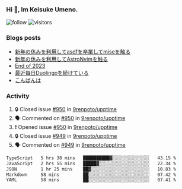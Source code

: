 ### Hi 👋, Im Keisuke Umeno.

<!--
**9renpoto/9renpoto** is a ✨ _special_ ✨ repository because its `README.md` (this file) appears on your GitHub profile.

Here are some ideas to get you started:

- 🔭 I’m currently working on ...
- 🌱 I’m currently learning ...
- 👯 I’m looking to collaborate on ...
- 🤔 I’m looking for help with ...
- 💬 Ask me about ...
- 📫 How to reach me: ...
- 😄 Pronouns: ...
- ⚡ Fun fact: ...
-->

![follow](https://img.shields.io/github/followers/9renpoto?label=Follow&style=social)
![visitors](https://komarev.com/ghpvc/?username=9renpoto&label=Profile%20views&color=0e75b6&style=flat)

### Blogs posts

<!-- BLOG-POST-LIST:START -->
- [新年の休みを利用してasdfを卒業してmiseを触る](https://9renpoto.win/entry/2024/01/07/mise)
- [新年の休みを利用してAstroNvimを触る](https://9renpoto.win/entry/2024/01/03/new-year-holidays)
- [End of 2023](https://9renpoto.win/entry/2023/12/31/end)
- [最近毎日Duolingoを続けている](https://9renpoto.win/entry/2023/12/05/duolingo)
- [こんばんは](https://sizu.me/9renpoto/posts/5a0i98779w97)
<!-- BLOG-POST-LIST:END -->

### Activity

<!--START_SECTION:activity-->
1. 🔒 Closed issue [#950](https://github.com/9renpoto/upptime/issues/950) in [9renpoto/upptime](https://github.com/9renpoto/upptime)
2. 🗣 Commented on [#950](https://github.com/9renpoto/upptime/issues/950#issuecomment-1880834477) in [9renpoto/upptime](https://github.com/9renpoto/upptime)
3. ❗ Opened issue [#950](https://github.com/9renpoto/upptime/issues/950) in [9renpoto/upptime](https://github.com/9renpoto/upptime)
4. 🔒 Closed issue [#949](https://github.com/9renpoto/upptime/issues/949) in [9renpoto/upptime](https://github.com/9renpoto/upptime)
5. 🗣 Commented on [#949](https://github.com/9renpoto/upptime/issues/949#issuecomment-1880670083) in [9renpoto/upptime](https://github.com/9renpoto/upptime)
<!--END_SECTION:activity-->

<!--START_SECTION:waka-->

```txt
TypeScript   5 hrs 38 mins   ██████████▓░░░░░░░░░░░░░░   43.15 %
JavaScript   2 hrs 55 mins   █████▓░░░░░░░░░░░░░░░░░░░   22.34 %
JSON         1 hr 25 mins    ██▓░░░░░░░░░░░░░░░░░░░░░░   10.83 %
Markdown     58 mins         ██░░░░░░░░░░░░░░░░░░░░░░░   07.42 %
YAML         58 mins         ██░░░░░░░░░░░░░░░░░░░░░░░   07.41 %
```

<!--END_SECTION:waka-->
